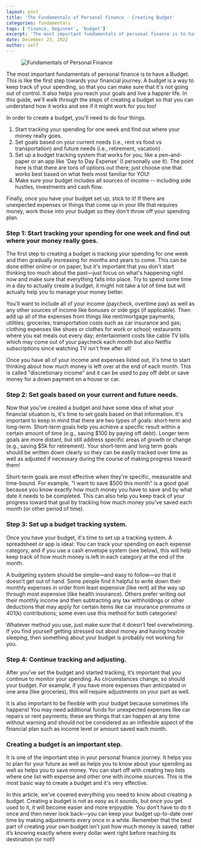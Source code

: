 ```yaml
---
layout: post
title: 'The Fundamentals of Personal Finance - Creating Budget'
categories: fundamentals
tags: ['finance, beginner', 'budget']
excerpt: 'The most important fundamentals of personal finance is to have a Budget which is like the first step towards your financial journey.'
date: December 23, 2022
author: self
---
```

<figure style="width: 600px" class="align-center">
  <img src="{{ '/images/blog/creating-budget.png' | absolute_url }}" alt="Fundamentals of Personal Finance">
</figure>  

The most important fundamentals of personal finance is to have a Budget. This is like the first step towards your financial journey. A budget is a way to keep track of your spending, so that you can make sure that it's not going out of control. It also helps you reach your goals and live a happier life. In this guide, we'll walk through the steps of creating a budget so that you can understand how it works and see if it might work for you too!

In order to create a budget, you'll need to do four things.

1. Start tracking your spending for one week and find out where your money really goes.
2. Set goals based on your current needs (i.e., rent vs food vs transportation) and future needs (i.e., retirement, vacation) .
3. Set up a budget tracking system that works for you, like a pen-and-paper or an app like 'Day to Day Expense' (I personally use it). The point here is that there are tons of options out there; just choose one that works best based on what feels most familiar for YOU!
4. Make sure your budget includes all sources of income -- including side hustles, investments and cash flow.

Finally, once you have your budget set up, stick to it! If there are unexpected expenses or things that come up in your life that requires money, work those into your budget so they don't throw off your spending plan.

### Step 1: Start tracking your spending for one week and find out where your money really goes.

The first step to creating a budget is tracking your spending for one week and then gradually increasing for months and years to come. This can be done either online or on paper, but it's important that you don't start thinking too much about the past—just focus on what's happening right now and make sure that everything falls into place. Try to spend some time in a day to actually create a budget, it might not take a lot of time but will actually help you to manage your money better.

You'll want to include all of your income (paycheck, overtime pay) as well as any other sources of income like bonuses or side gigs (if applicable). Then add up all of the expenses from things like rent/mortgage payments; utilities; groceries; transportation costs such as car insurance and gas; clothing expenses like shoes or clothes for work or school; restaurants where you eat meals out every day; entertainment costs like cable TV bills which may come out of your paycheck each month but also Netflix subscriptions since watching TV isn't free after all!

Once you have all of your income and expenses listed out, it's time to start thinking about how much money is left over at the end of each month. This is called "discretionary income" and it can be used to pay off debt or save money for a down payment on a house or car.

### Step 2: Set goals based on your current and future needs.

Now that you've created a budget and have some idea of what your financial situation is, it's time to set goals based on that information. It's important to keep in mind that there are two types of goals: short-term and long-term. Short-term goals help you achieve a specific result within a certain amount of time (e.g., saving $100 by paying off debt). Longer term goals are more distant, but still address specific areas of growth or change (e.g., saving $5k for retirement). Your short-term and long term goals should be written down clearly so they can be easily tracked over time as well as adjusted if necessary during the course of making progress toward them!

Short-term goals are most effective when they're specific, measurable and time-bound. For example, "I want to save $500 this month" is a good goal because you know exactly how much money you have to save and by what date it needs to be completed. This can also help you keep track of your progress toward that goal by tracking how much money you've saved each month (or other period of time).

### Step 3: Set up a budget tracking system.

Once you have your budget, it's time to set up a tracking system. A spreadsheet or app is ideal: You can track your spending on each expense category, and if you use a cash envelope system (see below), this will help keep track of how much money is left in each category at the end of the month.

A budgeting system should be simple—and easy to follow—so that it doesn't get out of hand. Some people find it helpful to write down their monthly expenses in order from least expensive (like rent) all the way up through most expensive (like health insurance). Others prefer writing out their monthly income and then subtracting any tax withholdings or other deductions that may apply for certain items like car insurance premiums or 401(k) contributions; some even use this method for both categories!

Whatever method you use, just make sure that it doesn’t feel overwhelming. If you find yourself getting stressed out about money and having trouble sleeping, then something about your budget is probably not working for you.

### Step 4: Continue tracking and adjusting.

After you’ve set the budget and started tracking, it’s important that you continue to monitor your spending. As circumstances change, so should your budget. For example, if you have more expenses than anticipated in one area (like groceries), this will require adjustments on your part as well.

It is also important to be flexible with your budget because sometimes life happens! You may need additional funds for unexpected expenses like car repairs or rent payments; these are things that can happen at any time without warning and should not be considered as an inflexible aspect of the financial plan such as income level or amount saved each month.

### Creating a budget is an important step.

It is one of the important step in your personal finance journey. It helps you to plan for your future as well as helps you to know about your spending as well as helps you to save money. You can start off with creating two lists where one list with expense and other one with income sources.  This is the most basic way to create a budget and it's very effective.

In this article, we’ve covered everything you need to know about creating a budget. Creating a budget is not as easy as it sounds, but once you get used to it, it will become easier and more enjoyable. You don’t have to do it once and then never look back—you can keep your budget up-to-date over time by making adjustments every once in a while. Remember that the best part of creating your own budget isn’t just how much money is saved; rather it’s knowing exactly where every dollar went right before reaching its destination (or not!)
